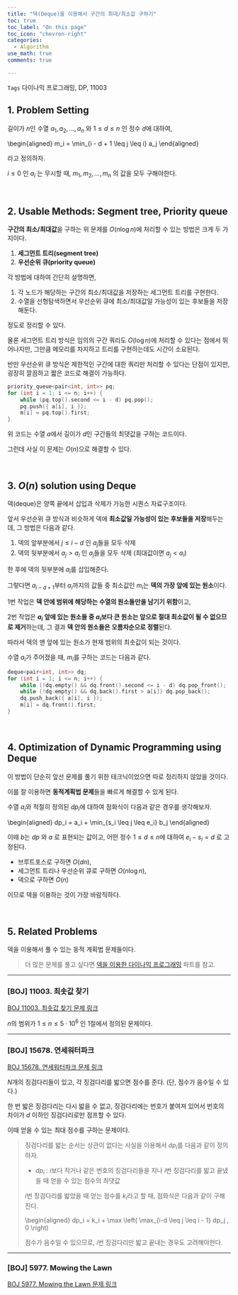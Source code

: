 ```yaml
---
title: "덱(Deque)을 이용해서 구간의 최대/최소값 구하기"
toc: true
toc_label: "On this page"
toc_icon: "chevron-right"
categories:    
  - Algorithm
use_math: true
comments: true

---
```


`Tags` 다이나믹 프로그래밍, DP, 11003

## 1. Problem Setting

길이가 $n$인 수열 $a_1, a_2, \dots, a_n$ 와 $1 \leq d \leq n$ 인 정수 $d$에 대하여,

\begin{aligned}
m_i = \min_{i - d + 1 \leq j \leq i} a_j
\end{aligned}

라고 정의하자.

$i \leq 0$ 인 $a_i$ 는 무시할 때, $m_1, m_2, \dots, m_n$ 의 값을 모두 구해야한다.

</br>

## 2. Usable Methods: Segment tree, Priority queue

**구간의 최소/최대값**을 구하는 위 문제를 $O(n \log n)$에 처리할 수 있는 방법은 크게 두 가지이다.

1. **세그먼트 트리(segment tree)**
2. **우선순위 큐(priority queue)**

각 방법에 대하여 간단히 설명하면,

1. 각 노드가 해당하는 구간의 최소/최대값을 저장하는 세그먼트 트리를 구현한다.
2. 수열을 선형탐색하면서 우선순위 큐에 최소/최대값일 가능성이 있는 후보들을 저장해둔다.

정도로 정리할 수 있다.

물론 세그먼트 트리 방식은 임의의 구간 쿼리도 $O(\log n)$에 처리할 수 있다는 점에서 뛰어나지만, 그만큼 메모리를 차지하고 트리를 구현하는데도 시간이 소요된다.

반만 우선순위 큐 방식은 제한적인 구간에 대한 쿼리만 처리할 수 있다는 단점이 있지만, 굉장히 깔끔하고 짧은 코드로 해결이 가능하다.

```cpp
priority_queue<pair<int, int>> pq;
for (int i = 1; i <= n; i++) {
    while (pq.top().second <= i - d) pq.pop();
    pq.push({ a[i], i });
    m[i] = pq.top().first;
}
```

위 코드는 수열 $a$에서 길이가 $d$인 구간들의 최댓값을 구하는 코드이다.

그런데 사실 이 문제는 $O(n)$으로 해결할 수 있다.

<br/>

## 3. $O(n)$ solution using Deque

덱(deque)은 양쪽 끝에서 삽입과 삭제가 가능한 시퀀스 자료구조이다.

앞서 우선순위 큐 방식과 비슷하게 덱에 **최소값일 가능성이 있는 후보들을 저장**해두는데, 그 방법은 다음과 같다.

1. 덱의 앞부분에서 $j \leq i - d$ 인 $a_j$들을 모두 삭제
2. 덱의 뒷부분에서 $a_j > a_i$ 인 $a_j$들을 모두 삭제 (최대값이면 $a_j < a_i$)

한 후에 덱의 뒷부분에 $a_i$를 삽입해준다.

그렇다면 $a_{i-d+1}$부터 $a_i$까지의 값들 중 최소값인 $m_i$는 **덱의 가장 앞에 있는 원소**이다.

1번 작업은 **덱 안에 범위에 해당하는 수열의 원소들만을 남기기 위함**이고,

2번 작업은 **$a_i$ 앞에 있는 원소들 중 $a_i$보다 큰 원소는 앞으로 절대 최소값이 될 수 없으므로 제거**하는데, 그 결과 **덱 안의 원소들은 오름차순으로 정렬**된다.

따라서 덱의 맨 앞에 있는 원소가 현재 범위의 최솟값이 되는 것이다.

수열 $a_i$가 주어졌을 때, $m_i$를 구하는 코드는 다음과 같다.

```cpp
deque<pair<int, int>> dq;
for (int i = 1; i <= n; i++) {
    while (!dq.empty() && dq.front().second <= i - d) dq.pop_front();
    while (!dq.empty() && dq.back().first > a[i]) dq.pop_back();
    dq.push_back({ a[i], i });
    m[i] = dq.front().first;
}
```

<br/>

## 4. Optimization of Dynamic Programming using Deque

이 방법이 단순히 앞선 문제를 풀기 위한 테크닉이었으면 따로 정리하지 않았을 것이다.

이를 잘 이용하면 **동적계획법 문제**들을 빠르게 해결할 수 있게 된다.

수열 $a_i$와 적절히 정의된 $dp_i$에 대하여 점화식이 다음과 같은 경우를 생각해보자.

\begin{aligned}
dp_i = a_i + \min_{s_i \leq j \leq e_i} b_j
\end{aligned}

이때 $b$는 $dp$ 와 $a$ 로 표현되는 값이고, 어떤 정수 $1 \leq d \leq n$에 대하여 $e_i - s_i = d$ 로 고정된다.

- 브루트포스로 구하면 $O(dn)$,
- 세그먼트 트리나 우선순위 큐로 구하면 $O(n \log n)$,
- 덱으로 구하면 $O(n)$

이므로 덱을 이용하는 것이 가장 바람직하다.

<br/>

## 5. Related Problems

덱을 이용해서 풀 수 있는 동적 계획법 문제들이다.

> 더 많은 문제를 풀고 싶다면 [덱을 이용한 다이나믹 프로그래밍](https://www.acmicpc.net/problemset?sort=ac_desc&algo=108) 파트를 참고.

---

### [BOJ] 11003. 최솟값 찾기

[BOJ 11003. 최솟값 찾기 문제 링크](https://www.acmicpc.net/problem/11003)

$n$의 범위가 $1 \leq n \leq 5 \cdot 10^6$ 인 1절에서 정의된 문제이다.

---

### [BOJ] 15678. 연세워터파크

[BOJ 15678. 연세워터파크 문제 링크](https://www.acmicpc.net/problem/15678)

$N$개의 징검다리들이 있고, 각 징검다리를 밟으면 점수를 준다. (단, 점수가 음수일 수 있다.)

한 번 밟은 징검다리는 다시 밟을 수 없고, 징검다리에는 번호가 붙여져 있어서 번호의 차이가 $d$ 이하인 징검다리로만 점프할 수 있다.

이때 얻을 수 있는 최대 점수를 구하는 문제이다.

> 징검다리를 밟는 순서는 상관이 없다는 사실을 이용해서 $dp_i$를 다음과 같이 정의하자.
> 
> - $dp_i$ : $i$보다 작거나 같은 번호의 징검다리들을 지나 $i$번 징검다리를 밟고 끝냈을 때 얻을 수 있는 점수의 최댓값
> 
> $i$번 징검다리를 밟았을 때 얻는 점수를 $k_i$라고 할 때, 점화식은 다음과 같이 구해진다.
> 
> \begin{aligned}
> dp_i = k_i + \max \left( \max_{i-d \leq j \leq i - 1} dp_j , 0 \right)
> 
> 점수가 음수일 수 있으므로, $i$번 징검다리만 밟고 끝내는 경우도 고려해야한다.

---

### [BOJ] 5977. Mowing the Lawn

[BOJ 5977. Mowing the Lawn 문제 링크](https://www.acmicpc.net/problem/5977)






